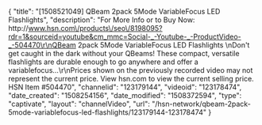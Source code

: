 {
    "title": "[1508521049] QBeam 2pack 5Mode VariableFocus LED Flashlights",
    "description": "For More Info or to Buy Now: http:\/\/www.hsn.com\/products\/seo\/8198095?rdr=1&sourceid=youtube&cm_mmc=Social-_-Youtube-_-ProductVideo-_-504470\r\nQBeam 2pack 5Mode VariableFocus LED Flashlights \nDon't get caught in the dark without your QBeams! These compact, versatile flashlights are durable enough to go anywhere and offer a variablefocus...\r\nPrices shown on the previously recorded video may not represent the current price.  View hsn.com to view the current selling price. HSN Item #504470",
    "channelid": "123179144",
    "videoid": "123178474",
    "date_created": "1508254156",
    "date_modified": "1508372594",
    "type": "captivate",
    "layout": "channelVideo",
    "url": "\/hsn-network\/qbeam-2pack-5mode-variablefocus-led-flashlights\/123179144-123178474"
}